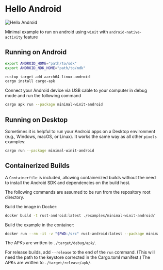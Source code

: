# Hello Android

![Hello Android](../../img/minimal-winit-android.png)

Minimal example to run on android using `winit` with `android-native-activity` feature

## Running on Android

```bash
export ANDROID_HOME="path/to/sdk"
export ANDROID_NDK_HOME="path/to/ndk"

rustup target add aarch64-linux-android
cargo install cargo-apk
```

Connect your Android device via USB cable to your computer in debug mode and run the following command

```bash
cargo apk run --package minimal-winit-android
```

## Running on Desktop

Sometimes it is helpful to run your Android apps on a Desktop environment (e.g., Windows, macOS, or
Linux). It works the same way as all other `pixels` examples:

```bash
cargo run --package minimal-winit-android
```

## Containerized Builds

A `Containerfile` is included, allowing containerized builds without the need to install the Android
SDK and dependencies on the build host.

The following commands are assumed to be run from the repository root directory.

Build the image in Docker:

```bash
docker build -t rust-android:latest ./examples/minimal-winit-android/
```

Build the example in the container:

```bash
docker run --rm -it -v "$PWD:/src" rust-android:latest --package minimal-winit-android
```

The APKs are written to `./target/debug/apk/`.

For release builds, add `--release` to the end of the `run` command. (This will need the path to
the keystore corrected in the Cargo.toml manifest.) The APKs are written to `./target/release/apk/`.
